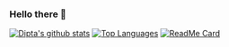 ### Hello there 👋

<!--
**TheObligedDipta/TheObligedDipta** is a ✨ _special_ ✨ repository because its `README.md` (this file) appears on your GitHub profile.

Here are some ideas to get you started:
- 🌱 I’m currently learning ...
- 👯 I’m looking to collaborate on ...
- 🤔 I’m looking for help with ...
- 💬 Ask me about ...
- 📫 How to reach me: ...
- 😄 Pronouns: ...
- ⚡ Fun fact: ...
- 🔭 Discord Bot with Python
-->
[![Dipta's github stats](https://github-readme-stats.vercel.app/api?username=TheObligedDipta&show_icons=true&theme=tokyonight&count_private=true)](https://github.com/TheObligedDipta/github-readme-stats)
[![Top Languages](https://github-readme-stats.vercel.app/api/top-langs/?username=TheObligedDipta&langs_count=5)](https://github.com/TheObligedDipta/github-readme-stats)
[![ReadMe Card](https://github-readme-stats.vercel.app/api/pin/?username=TheObligedDipta&repo=Project_Moment)](https://github.com/TheObligedDipta/https://github.com/TheObligedDipta/Project_Moment)

